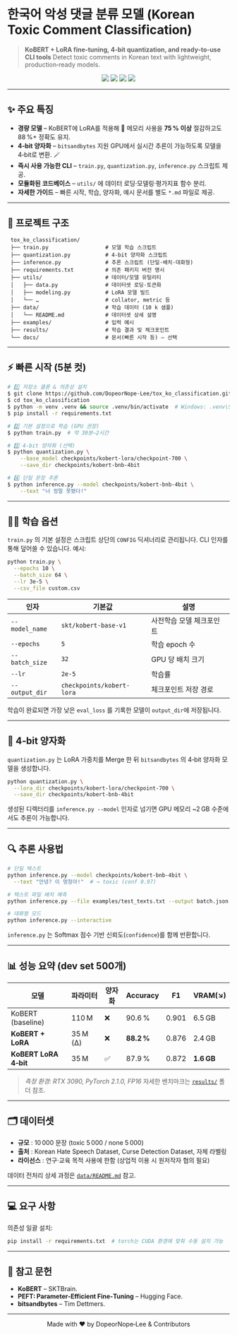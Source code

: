 # 한국어 악성 댓글 분류 모델 (Korean Toxic Comment Classification)

> **KoBERT + LoRA fine‑tuning, 4‑bit quantization, and ready‑to‑use CLI tools**
> Detect toxic comments in Korean text with lightweight, production‑ready models.

<p align="center">
  <img src="https://img.shields.io/badge/python-3.9%2B-blue" />
  <img src="https://img.shields.io/badge/torch-2.1%2B-ff69b4" />
  <img src="https://img.shields.io/badge/transformers-4.35%2B-yellow" />
  <img src="https://img.shields.io/badge/license-MIT-green" />
</p>

---

## ✨ 주요 특징

* **경량 모델** – KoBERT에 LoRA를 적용해 💾 메모리 사용을 **75 % 이상** 절감하고도 88 %+ 정확도 유지.
* **4‑bit 양자화** – `bitsandbytes` 지원 GPU에서 실시간 추론이 가능하도록 모델을 4‑bit로 변환. 🪄
* **즉시 사용 가능한 CLI** – `train.py`, `quantization.py`, `inference.py` 스크립트 제공.
* **모듈화된 코드베이스** – `utils/` 에 데이터 로딩·모델링·평가지표 함수 분리.
* **자세한 가이드** – 빠른 시작, 학습, 양자화, 예시 문서를 별도 `*.md` 파일로 제공.

---

## 📂 프로젝트 구조

```text
 tox_ko_classification/
 ├── train.py                  # 모델 학습 스크립트
 ├── quantization.py           # 4‑bit 양자화 스크립트
 ├── inference.py              # 추론 스크립트 (단일·배치·대화형)
 ├── requirements.txt          # 의존 패키지 버전 명시
 ├── utils/                    # 데이터/모델 유틸리티
 │   ├── data.py               # 데이터셋 로딩·토큰화
 │   ├── modeling.py           # LoRA 모델 빌드
 │   └── …                     # collator, metric 등
 ├── data/                     # 학습 데이터 (10 k 샘플)
 │   └── README.md             # 데이터셋 상세 설명
 ├── examples/                 # 입력 예시
 ├── results/                  # 학습 결과 및 체크포인트
 └── docs/                     # 문서(빠른 시작 등) – 선택
```

---

## ⚡️ 빠른 시작 (5분 컷)

```bash
# 1️⃣ 저장소 클론 & 의존성 설치
$ git clone https://github.com/DopeorNope-Lee/tox_ko_classification.git
$ cd tox_ko_classification
$ python -m venv .venv && source .venv/bin/activate  # Windows: .venv\Scripts\activate
$ pip install -r requirements.txt

# 2️⃣ 기본 설정으로 학습 (GPU 권장)
$ python train.py  # 약 30분–2시간

# 3️⃣ 4‑bit 양자화 (선택)
$ python quantization.py \
    --base_model checkpoints/kobert-lora/checkpoint-700 \
    --save_dir checkpoints/kobert-bnb-4bit

# 4️⃣ 단일 문장 추론
$ python inference.py --model checkpoints/kobert-bnb-4bit \
    --text "너 정말 못됐다!"
```

---

## 🏋️‍♀️ 학습 옵션

`train.py` 의 기본 설정은 스크립트 상단의 `CONFIG` 딕셔너리로 관리됩니다. CLI 인자를 통해 덮어쓸 수 있습니다.
예시:

```bash
python train.py \
  --epochs 10 \
  --batch_size 64 \
  --lr 3e-5 \
  --csv_file custom.csv
```

| 인자             | 기본값                       | 설명            |
| -------------- | ------------------------- | ------------- |
| `--model_name` | `skt/kobert-base-v1`      | 사전학습 모델 체크포인트 |
| `--epochs`     | `5`                       | 학습 epoch 수    |
| `--batch_size` | `32`                      | GPU 당 배치 크기   |
| `--lr`         | `2e-5`                    | 학습률           |
| `--output_dir` | `checkpoints/kobert-lora` | 체크포인트 저장 경로   |

학습이 완료되면 가장 낮은 `eval_loss` 를 기록한 모델이 `output_dir`에 저장됩니다.

---

## 🔮 4‑bit 양자화

`quantization.py` 는 LoRA 가중치를 Merge 한 뒤 `bitsandbytes` 의 4‑bit 양자화 모델을 생성합니다.

```bash
python quantization.py \
  --lora_dir checkpoints/kobert-lora/checkpoint-700 \
  --save_dir checkpoints/kobert-bnb-4bit
```

생성된 디렉터리를 `inference.py --model` 인자로 넘기면 GPU 메모리 \~2 GB 수준에서도 추론이 가능합니다.

---

## 🔍 추론 사용법

```bash
# 단일 텍스트
python inference.py --model checkpoints/kobert-bnb-4bit \
  --text "안녕? 이 멍청아!"  # → toxic (conf 0.97)

# 텍스트 파일 배치 예측
python inference.py --file examples/test_texts.txt --output batch.json

# 대화형 모드
python inference.py --interactive
```

`inference.py` 는 Softmax 점수 기반 신뢰도(`confidence`)를 함께 반환합니다.

---

## 📊 성능 요약 (dev set 500개)

| 모델                    | 파라미터     | 양자화 | Accuracy   | F1    | VRAM(↘)    |
| --------------------- | -------- | --- | ---------- | ----- | ---------- |
| KoBERT (baseline)     | 110 M    | ❌   | 90.6 %     | 0.901 | 6.5 GB     |
| **KoBERT + LoRA**     | 35 M (Δ) | ❌   | **88.2 %** | 0.876 | 2.4 GB     |
| **KoBERT LoRA 4‑bit** | 35 M     | ✅   | 87.9 %     | 0.872 | **1.6 GB** |

> *측정 환경: RTX 3090, PyTorch 2.1.0, FP16*
> 자세한 벤치마크는 [`results/`](results/) 폴더 참조.

---

## 🗂️ 데이터셋

* **규모** : 10 000 문장 (toxic 5 000 / none 5 000)
* **출처** : Korean Hate Speech Dataset, Curse Detection Dataset, 자체 라벨링
* **라이선스** : 연구·교육 목적 사용에 한함 (상업적 이용 시 원저작자 협의 필요)

데이터 전처리 상세 과정은 [`data/README.md`](data/README.md) 참고.

---

## 💻 요구 사항

의존성 일괄 설치:

```bash
pip install -r requirements.txt  # torch는 CUDA 환경에 맞춰 수동 설치 가능
```

---

## 🙏 참고 문헌

* **KoBERT** – SKTBrain.
* **PEFT: Parameter‑Efficient Fine‑Tuning** – Hugging Face.
* **bitsandbytes** – Tim Dettmers.

---

<p align="center">Made with ❤️ by DopeorNope‑Lee & Contributors</p>
